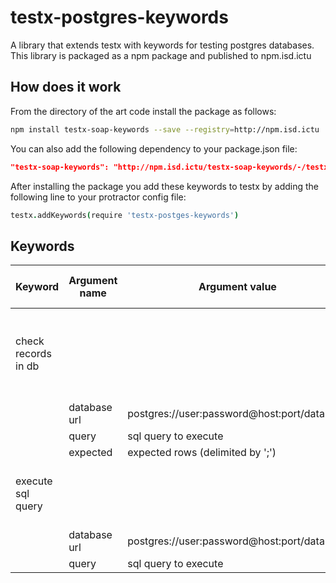 testx-postgres-keywords
=====

A library that extends testx with keywords for testing postgres databases. This library is packaged as a npm package and published to npm.isd.ictu

## How does it work
From the directory of the art code install the package as follows:
```sh
npm install testx-soap-keywords --save --registry=http://npm.isd.ictu
```

You can also add the following dependency to your package.json file:
```json
"testx-soap-keywords": "http://npm.isd.ictu/testx-soap-keywords/-/testx-postgres-keywords-0.1.0.tgz"
```

After installing the package you add these keywords to testx by adding the following line to your protractor config file:

```coffee
testx.addKeywords(require 'testx-postges-keywords')
```

## Keywords

| Keyword                | Argument name | Argument value  | Description | Supports repeating arguments |
| ---------------------- | ------------- | --------------- |------------ | ---------------------------- |
| check records in db        |               |                 | Connect to the database, execute the query and assert the results |  |
|                        | database url      | postgres://user:password@host:port/database || No |
|                        | query             | sql query to execute || No |
|                        | expected          | expected rows (delimited by ';') || No |
| execute sql query      |               |                 | Connect to the database, execute the query |  |
|                        | database url      | postgres://user:password@host:port/database || No |
|                        | query             | sql query to execute || No |
